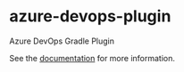 # azure-devops-plugin

Azure DevOps Gradle Plugin

See the [documentation](https://github.com/Jonatha1983/azure-devops-plugin) for more information.

[//]: # (![Azure DevOps Pipelines Plugin]&#40;.idea/icon.png&#41;)